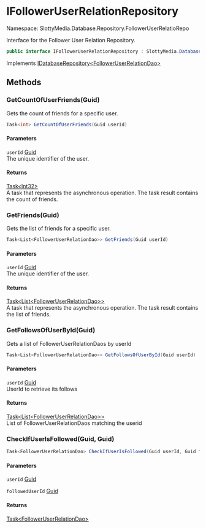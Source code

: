 # IFollowerUserRelationRepository

Namespace: SlottyMedia.Database.Repository.FollowerUserRelatioRepo

Interface for the Follower User Relation Repository.

```csharp
public interface IFollowerUserRelationRepository : SlottyMedia.Database.IDatabaseRepository`1[[SlottyMedia.Database.Daos.FollowerUserRelationDao, SlottyMedia.Database, Version=1.0.0.0, Culture=neutral, PublicKeyToken=null]]
```

Implements [IDatabaseRepository&lt;FollowerUserRelationDao&gt;](./slottymedia.database.idatabaserepository-1.md)

## Methods

### **GetCountOfUserFriends(Guid)**

Gets the count of friends for a specific user.

```csharp
Task<int> GetCountOfUserFriends(Guid userId)
```

#### Parameters

`userId` [Guid](https://docs.microsoft.com/en-us/dotnet/api/system.guid)<br>
The unique identifier of the user.

#### Returns

[Task&lt;Int32&gt;](https://docs.microsoft.com/en-us/dotnet/api/system.threading.tasks.task-1)<br>
A task that represents the asynchronous operation. The task result contains the count of friends.

### **GetFriends(Guid)**

Gets the list of friends for a specific user.

```csharp
Task<List<FollowerUserRelationDao>> GetFriends(Guid userId)
```

#### Parameters

`userId` [Guid](https://docs.microsoft.com/en-us/dotnet/api/system.guid)<br>
The unique identifier of the user.

#### Returns

[Task&lt;List&lt;FollowerUserRelationDao&gt;&gt;](https://docs.microsoft.com/en-us/dotnet/api/system.threading.tasks.task-1)<br>
A task that represents the asynchronous operation. The task result contains the list of friends.

### **GetFollowsOfUserById(Guid)**

Gets a list of FollowerUserRelationDaos by userId

```csharp
Task<List<FollowerUserRelationDao>> GetFollowsOfUserById(Guid userId)
```

#### Parameters

`userId` [Guid](https://docs.microsoft.com/en-us/dotnet/api/system.guid)<br>
UserId to retrieve its follows

#### Returns

[Task&lt;List&lt;FollowerUserRelationDao&gt;&gt;](https://docs.microsoft.com/en-us/dotnet/api/system.threading.tasks.task-1)<br>
List of FollowerUserRelationDaos matching the userid

### **CheckIfUserIsFollowed(Guid, Guid)**

```csharp
Task<FollowerUserRelationDao> CheckIfUserIsFollowed(Guid userId, Guid followedUserId)
```

#### Parameters

`userId` [Guid](https://docs.microsoft.com/en-us/dotnet/api/system.guid)<br>

`followedUserId` [Guid](https://docs.microsoft.com/en-us/dotnet/api/system.guid)<br>

#### Returns

[Task&lt;FollowerUserRelationDao&gt;](https://docs.microsoft.com/en-us/dotnet/api/system.threading.tasks.task-1)<br>
